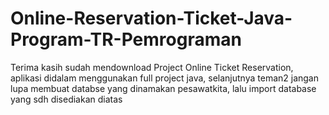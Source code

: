 # Online-Reservation-Ticket-Java-Program-TR-Pemrograman

Terima kasih sudah mendownload Project Online Ticket Reservation, aplikasi didalam menggunakan full project java, selanjutnya teman2 jangan lupa membuat databse yang dinamakan pesawatkita, lalu import database yang sdh disediakan diatas

